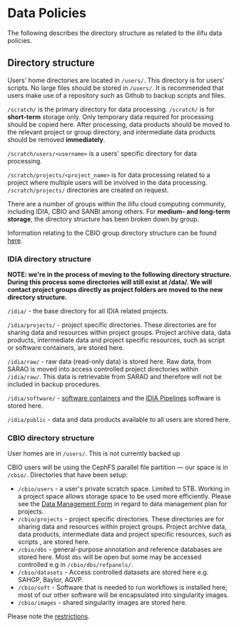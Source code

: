 
# Data Policies

The following describes the directory structure as related to the ilifu data policies.

## Directory structure

Users' home directories are located in `/users/`. This directory is for users' scripts. No large files should be stored in `/users/`. It is recommended that users make use of a repository such as Github to backup scripts and files.

`/scratch/` is the primary directory for data processing. `/scratch/` is for **short-term** storage only. Only temporary data required for processing should be copied here. After processing, data products should be moved to the relevant project or group directory, and intermediate data products should be removed **immediately**.

`/scratch/users/<username>` is a users' specific directory for data processing.

`/scratch/projects/<project_name>` is for data processing related to a project where multiple users will be involved in the data processing. `/scratch/projects/` directories are created on request.

There are a number of groups within the ilifu cloud computing community, including IDIA, CBIO and SANBI among others. For **medium- and long-term storage**, the directory structure has been broken down by group.

Information relating to the CBIO group directory structure can be found [here](https://docs.ilifu.ac.za/#/cbio/setup).

### IDIA directory structure

**NOTE: we're in the process of moving to the following directory structure. During this process some directories will still exist at /data/. We will contact project groups directly as project folders are moved to the new directory structure.**

`/idia/` - the base directory for all IDIA related projects.

`/idia/projects/` - project specific directories. These directories are for sharing data and resources within project groups. Project archive data, data products, intermediate data and project specific resources, such as script or software containers, are stored here. 

`/idia/raw/` - raw data (read-only data) is stored here. Raw data, from SARAO is moved into access controlled project directories within `/idia/raw/`. This data is retrievable from SARAO and therefore will not be included in backup procedures.

`/idia/software/` - [software containers](https://docs.ilifu.ac.za/#/cluster/software_environments?id=singularity-containers) and the [IDIA Pipelines](https://idia-pipelines.github.io/) software is stored here.

`/idia/public` - data and data products available to all users are stored here.

### CBIO directory structure

User homes are in `/users/`. This is not currently backed up

CBIO users will be using the CephFS parallel file partition — our space is in `/cbio/`. Directories that have been setup:
* `/cbio/users` - a user's private scratch space. Limited to 5TB. Working in a project space allows storage space to be used more efficiently. Please see the [Data Management Form](/cbio/setup#data-management-plan-for-projects) in regard to data management plan for projects. 
* `/cbio/projects` - project specific directories. These directories are for sharing data and resources within project groups. Project archive data, data products, intermediate data and project specific resources, such as scripts , are stored here. 
* `/cbio/dbs` - general-purpose annotation and reference databases are stored here. Most `dbs` will be open but some may be accessed controlled e.g in `/cbio/dbs/refpanels/`.
* `/cbio/datasets` - Access controlled datasets are stored here e.g. SAHGP, Baylor, AGVP.
* `/cbio/soft` - Software that is needed to run workflows is installed here; most of our other software will be encapsulated into singularity images.
* `/cbio/images` - shared singularity images are stored here.

Please note the [restrictions](/cbio/setup#restrictions).



